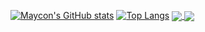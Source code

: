 
[![Maycon's GitHub stats](https://github-readme-stats.vercel.app/api?username=anuraghazra&theme=codeSTACKr&show_icons=true)](https://github.com/MayconCabral/github-readme-stats) [![Top Langs](https://github-readme-stats.vercel.app/api/top-langs/?username=anuraghazra&layout=compact&theme=codeSTACKr)](https://github.com/anuraghazra/github-readme-stats)
<a href="https://github.com/anuraghazra/github-readme-stats">
  <img align="center" src="[![Maycon's GitHub stats](https://github-readme-stats.vercel.app/api?username=anuraghazra&theme=codeSTACKr&show_icons=true)](https://github.com/MayconCabral/github-readme-stats)" />
</a>
<a href="https://github.com/anuraghazra/convoychat">
  <img align="center" src="https://github-readme-stats.vercel.app/api/pin/?username=MayconCabral&repo=convoychat" />
</a>
<!--
**MayconCabral/MayconCabral** is a ✨ _special_ ✨ repository because its `README.md` (this file) appears on your GitHub profile.

Here are some ideas to get you started:

- 🔭 I’m currently working on ...
- 🌱 I’m currently learning ...
- 👯 I’m looking to collaborate on ...
- 🤔 I’m looking for help with ...
- 💬 Ask me about ...
- 📫 How to reach me: ...
- 😄 Pronouns: ...
- ⚡ Fun fact: ...
-->
